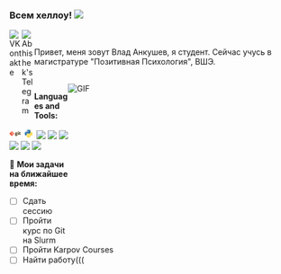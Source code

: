 ### Всем хеллоу! <img src="https://media.giphy.com/media/hvRJCLFzcasrR4ia7z/giphy.gif" width="25px">
<a href="https://vk.com/id370061250">
  <img align="left" alt="VKontakte" width="22px" src="https://cdn.jsdelivr.net/npm/simple-icons@v3/icons/vk.svg" />
</a>
<a href="https://t.me/tiredint">
  <img align="left" alt="Abhishek's Telegram" width="22px" src="https://cdn.jsdelivr.net/npm/simple-icons@v3/icons/telegram.svg" />
</a>

<br />

Привет, меня зовут Влад Анкушев, я студент. Сейчас учусь в магистратуре "Позитивная Психология", ВШЭ. 

<br />

<img align="right" alt="GIF" src="https://www.meme-arsenal.com/memes/f842a02bd62eceb0e19a39d613d7da3c.jpg" width="400" height="280" />
  
**Languages and Tools:**  

<code><img height="20" src="https://raw.githubusercontent.com/github/explore/80688e429a7d4ef2fca1e82350fe8e3517d3494d/topics/git/git.png"></code>
<code><img height="20" src="https://raw.githubusercontent.com/github/explore/80688e429a7d4ef2fca1e82350fe8e3517d3494d/topics/python/python.png"></code>
<code><img height="20" 
src="https://336118.selcdn.ru/Gutsy-Culebra/products/Tableau-Desktop-Logo.svg"></code>
<code><img height="20" 
src="https://avatars.githubusercontent.com/u/10746780?s=280&v=4"></code>
<code><img height="20" 
src="https://w7.pngwing.com/pngs/550/631/png-transparent-command-line-interface-hackathon-linux-macos-macbook-angle-electronics-rectangle.png"></code>
<code><img height="20" 
src="https://airflow.apache.org/docs/apache-airflow/stable/_images/pin_large.png"></code>
<code><img height="20" 
src="https://upload.wikimedia.org/wikipedia/commons/0/0e/Clickhouse.png"></code>
<code><img height="20" 
src="https://upload.wikimedia.org/wikipedia/commons/2/29/Postgresql_elephant.svg"></code>

🚧 **Мои задачи на ближайшее время:**
<!-- TODO-IST:START -->
* [ ] Сдать сессию
* [ ] Пройти курс по Git на Slurm
* [ ] Пройти Karpov Courses      
* [ ] Найти работу(((
<!-- TODO-IST:END -->
